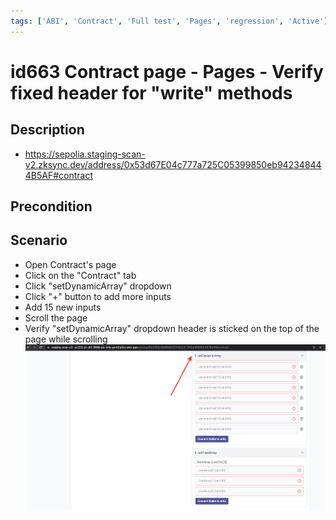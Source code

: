 ```yaml
---
tags: ['ABI', 'Contract', 'Full test', 'Pages', 'regression', 'Active']
---
```


# id663 Contract page - Pages - Verify fixed header for "write" methods

## Description
  - https://sepolia.staging-scan-v2.zksync.dev/address/0x53d67E04c777a725C05399850eb942348444B5AF#contract

## Precondition


## Scenario
- Open Contract's page
- Click on the "Contract" tab
- Click "setDynamicArray" dropdown
- Click "+" button to add more inputs
- Add 15 new inputs
- Scroll the page
- Verify "setDynamicArray" dropdown header is sticked on the top of the page while scrolling
  ![Screenshot](../../../../static/img/Pages/Contracts/id663_1.png)
